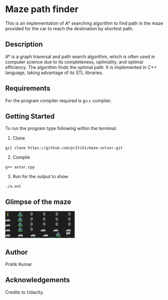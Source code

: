 # Maze path finder
This is an implementation of A* searching algorithm to find path in the maze provided for the car to reach the destination by shortest path.

## Description 
A* is a graph traversal and path search algorithm, which is often used in computer science due to its completeness, optimality, and optimal efficiency.
The algorithm finds the optimal path. It is implemented in C++ language, taking advantage of its STL libraries.

## Requirements 
For the program compiler required is g++ compiler.

## Getting Started 
To run the program type following within the terminal:

1. Clone 
``` 
git clone https://github.com/pr2tik1/maze-solver.git

```
2. Compile
```
g++ astar.cpp
```
3. Run for the output to show
```
./a.out

```
## Glimpse of the maze

![alt text](https://github.com/pr2tik1/maze-solver/blob/master/image.png?raw=true)

## Author
Pratik Kumar

## Acknowledgements
Credits to Udacity.
